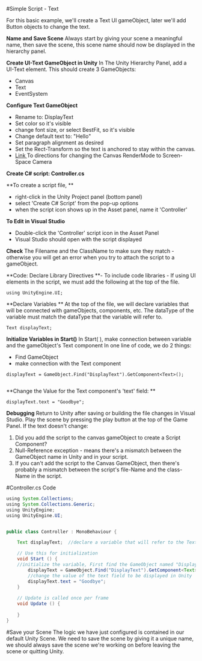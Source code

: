 #Simple Script - Text 

For this basic example, we'll create a Text UI gameObject, later we'll add Button objects to change the text.

**Name and Save Scene** 
Always start by giving your scene a meaningful name, then save the scene, this scene name should now be displayed in the hierarchy panel. 

**Create UI-Text GameObject in Unity**
In The Unity Hierarchy Panel, add a UI-Text element.   This should create 3 GameObjects:
   - Canvas
   - Text
   - EventSystem 
   
**Configure Text GameObject**
   - Rename to:  DisplayText
   - Set color so it's visible
   - change font size, or select BestFit, so it's visible
   - Change default text to: "Hello"
   - Set paragraph alignment as desired
   - Set the Rect-Transform so the text is anchored to stay within the canvas.
   - [Link ](/screen-space_canvas.md)To directions for changing the Canvas RenderMode to Screen-Space Camera

**Create C# script:  Controller.cs**

**To create a script file, **
   - right-click in the Unity Project panel (bottom panel)
   - select 'Create C# Script' from the pop-up options
   - when the script icon shows up in the Asset panel, name it 'Controller'
   
   
   
**To Edit in Visual Studio**
   - Double-click the 'Controller' script icon in the Asset Panel
   - Visual Studio should open with the script displayed
   
**Check** The Filename and the ClassName to make sure they match - otherwise you will get an error when you try to attach the script to a gameObject.

**Code: Declare Library Directives **- To include code libraries - If using UI elements in the script, we must add the following at the top of the file.

   `using UnityEngine.UI;`


**Declare Variables **
  At the top of the file, we will declare variables that will be connected with gameObjects, components, etc.  The dataType of the variable must match the dataType that the variable will refer to.
  
  `Text displayText; `
   
   **Initialize Variables in Start()**
 In Start( ), make connection between variable and the gameObject's Text component
 In one line of code, we do 2 things:
  -  Find GameObject 
  -  make connection with the Text component

   
```
displayText = GameObject.Find("DisplayText").GetComponent<Text>(); 
    
```
**Change the Value for the Text component's 'text' field: **

```
displayText.text = "Goodbye";
```

**Debugging**
Return to Unity after saving or building the file changes in Visual Studio. Play the scene by pressing the play button at the top of the Game Panel.
If the text doesn't change:
1.  Did you add the script to the canvas gameObject to create a Script Component?
2.  Null-Reference exception - means there's a mismatch between the GameObject name in Unity and in your script.
3.  If you can't add the script to the Canvas GameObject, then there's probably a mismatch between the script's file-Name and the class-Name in the script.  


   
#Controller.cs Code

```java
using System.Collections;
using System.Collections.Generic;
using UnityEngine;
using UnityEngine.UI;


public class Controller : MonoBehaviour {

    Text displayText;  //declare a variable that will refer to the Text component on the DisplayText gameObject in the scene  

	// Use this for initialization
	void Start () {
	//initialize the variable, First find the GameObject named "DisplayText, then connect to the Text component on that gameObject
        displayText = GameObject.Find("DisplayText").GetComponent<Text>(); 
        //change the value of the text field to be displayed in Unity
        displayText.text = "Goodbye";
	}
	
	// Update is called once per frame
	void Update () {
		
	}
}


```

#Save your Scene
The logic we have just configured is contained in our default Unity Scene.  We need to save the scene by giving it a unique name, we should always save the scene we're working on before leaving the scene or quitting Unity. 



   
   
   
   
